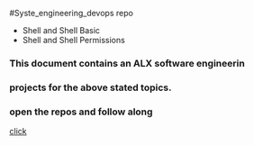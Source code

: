 #Syste_engineering_devops repo
   * Shell and Shell Basic
   * Shell and Shell Permissions
###  This document contains an ALX software engineerin
### projects for the above stated topics. 
### open the repos and follow along
[click](https://github.com/ibrahimachuki/alx-system_engineering-devops)
